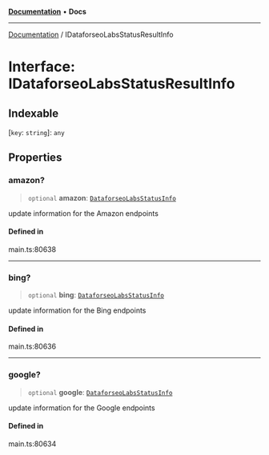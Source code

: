[**Documentation**](../README.md) • **Docs**

***

[Documentation](../globals.md) / IDataforseoLabsStatusResultInfo

# Interface: IDataforseoLabsStatusResultInfo

## Indexable

 \[`key`: `string`\]: `any`

## Properties

### amazon?

> `optional` **amazon**: [`DataforseoLabsStatusInfo`](../classes/DataforseoLabsStatusInfo.md)

update information for the Amazon endpoints

#### Defined in

main.ts:80638

***

### bing?

> `optional` **bing**: [`DataforseoLabsStatusInfo`](../classes/DataforseoLabsStatusInfo.md)

update information for the Bing endpoints

#### Defined in

main.ts:80636

***

### google?

> `optional` **google**: [`DataforseoLabsStatusInfo`](../classes/DataforseoLabsStatusInfo.md)

update information for the Google endpoints

#### Defined in

main.ts:80634
